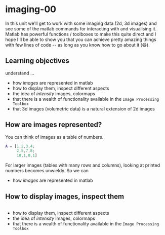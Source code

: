 # imaging-00

In this unit we'll get to work with some imaging data (2d, 3d images) and see some of the matlab commands for interacting with and visualising it. Matlab has powerful functions / toolboxes to make this quite direct and I hope I'll be able to show you that you can achieve pretty amazing things with few lines of code -- as long as you know how to go about it (:smile:).

## Learning objectives

understand ...
- how *images* are represented in matlab
- how to display them, inspect different aspects
- the idea of *intensity* images, colormaps
- that there is a wealth of functionality available in the ``Image Processing Toolbox``
- that 3d images (volumetric data) is a natural extension of 2d images

## How are images represented?

You can think of images as a table of numbers.

```Matlab
A = [1,2,3,4;
     2,5,7,8;
     10,1,0,1]
```

For larger images (tables with many rows and columns), looking at printed numbers becomes unwieldy. So we can 


- how *images* are represented in matlab

## How to display images, inspect them

```Matlab

```


- how to display them, inspect different aspects
- the idea of *intensity* images, colormaps
- that there is a wealth of functionality available in the ``Image Processing Toolbox``
